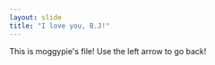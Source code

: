 ```yaml
---
layout: slide
title: "I love you, B.J!"
---
```

This is moggypie's file!
Use the left arrow to go back!

